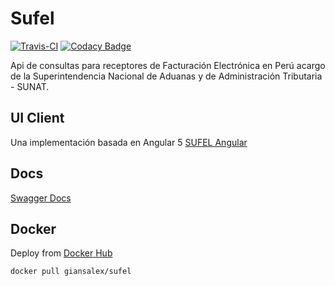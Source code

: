Sufel
======
[![Travis-CI](https://travis-ci.org/giansalex/sufel.svg?branch=master)](https://travis-ci.org/giansalex/sufel)
[![Codacy Badge](https://api.codacy.com/project/badge/Grade/87a24796afc94e7ea79f3f5f99a95f7c)](https://www.codacy.com/app/giansalex/sufel?utm_source=github.com&amp;utm_medium=referral&amp;utm_content=giansalex/sufel&amp;utm_campaign=Badge_Grade)  

Api de consultas para receptores de Facturación Electrónica en Perú acargo de la Superintendencia Nacional de Aduanas y de Administración Tributaria - SUNAT.

## UI Client
Una implementación basada en Angular 5 [SUFEL Angular](https://github.com/giansalex/sufel-angular)  

## Docs
[Swagger Docs](http://petstore.swagger.io/?url=https://raw.githubusercontent.com/giansalex/sufel/master/src/data/swagger.json)  

## Docker

Deploy from [Docker Hub](https://hub.docker.com/r/giansalex/sufel/)

```bash
docker pull giansalex/sufel
```
